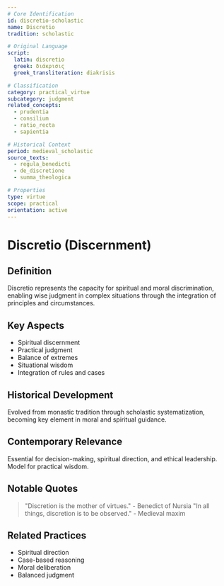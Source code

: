 ```yaml
---
# Core Identification
id: discretio-scholastic
name: Discretio
tradition: scholastic

# Original Language
script:
  latin: discretio
  greek: διάκρισις
  greek_transliteration: diakrisis

# Classification
category: practical_virtue
subcategory: judgment
related_concepts:
  - prudentia
  - consilium
  - ratio_recta
  - sapientia

# Historical Context
period: medieval_scholastic
source_texts:
  - regula_benedicti
  - de_discretione
  - summa_theologica

# Properties
type: virtue
scope: practical
orientation: active
---
```


# Discretio (Discernment)

## Definition
Discretio represents the capacity for spiritual and moral discrimination, enabling wise judgment in complex situations through the integration of principles and circumstances.

## Key Aspects
- Spiritual discernment
- Practical judgment
- Balance of extremes
- Situational wisdom
- Integration of rules and cases

## Historical Development
Evolved from monastic tradition through scholastic systematization, becoming key element in moral and spiritual guidance.

## Contemporary Relevance
Essential for decision-making, spiritual direction, and ethical leadership. Model for practical wisdom.

## Notable Quotes
> "Discretion is the mother of virtues." - Benedict of Nursia
> "In all things, discretion is to be observed." - Medieval maxim

## Related Practices
- Spiritual direction
- Case-based reasoning
- Moral deliberation
- Balanced judgment